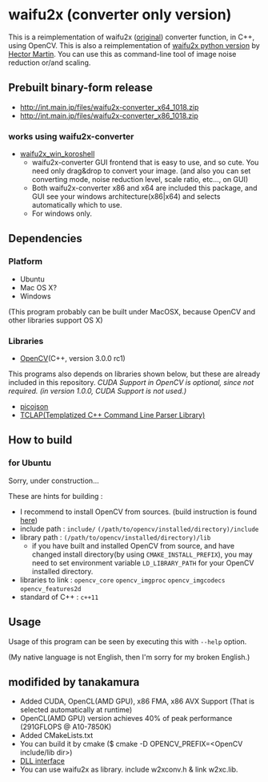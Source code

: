 # waifu2x (converter only version)

This is a reimplementation of waifu2x ([original](https://github.com/nagadomi/waifu2x)) converter function, in C++, using OpenCV.
This is also a reimplementation of [waifu2x python version](https://marcan.st/transf/waifu2x.py) by [Hector Martin](https://marcan.st/blog/).
You can use this as command-line tool of image noise reduction or/and scaling.


## Prebuilt binary-form release

- http://int.main.jp/files/waifu2x-converter_x64_1018.zip
- http://int.main.jp/files/waifu2x-converter_x86_1018.zip

### works using waifu2x-converter

 * [waifu2x_win_koroshell](http://inatsuka.com/extra/koroshell/)
   - waifu2x-converter GUI frontend that is easy to use, and so cute. You need only drag&drop to convert your image. (and also you can set converting mode, noise reduction level, scale ratio, etc..., on GUI)
   - Both waifu2x-converter x86 and x64 are included this package, and GUI see your windows architecture(x86|x64) and selects automatically which to use. 
   - For windows only.


## Dependencies

### Platform

 * Ubuntu
 * Mac OS X?
 * Windows
 
(This program probably can be built under MacOSX, because OpenCV and other libraries support OS X)

### Libraries

 * [OpenCV](http://opencv.org/)(C++, version 3.0.0 rc1)

This programs also depends on libraries shown below, but these are already included in this repository.
*CUDA Support in OpenCV is optional, since not required. (in version 1.0.0, CUDA Support is not used.)*

 * [picojson](https://github.com/kazuho/picojson)
 * [TCLAP(Templatized C++ Command Line Parser Library)](http://tclap.sourceforge.net/)

## How to build

### for Ubuntu

Sorry, under construction...

These are hints for building :

 * I recommend to install OpenCV from sources. (build instruction is found [here](http://opencv.org/quickstart.html))
 * include path : `include/` `(/path/to/opencv/installed/directory)/include`
 * library path : `(/path/to/opencv/installed/directory)/lib` 
     - if you have built and installed OpenCV from source, and have changed install directory(by using `CMAKE_INSTALL_PREFIX`), you may need to set environment variable `LD_LIBRARY_PATH` for your OpenCV installed directory.
 * libraries to link : `opencv_core` `opencv_imgproc` `opencv_imgcodecs` `opencv_features2d`
 * standard of C++ : `c++11`



## Usage

Usage of this program can be seen by executing this with `--help` option.



(My native language is not English, then I'm sorry for my broken English.)

## modifided by tanakamura
 * Added CUDA, OpenCL(AMD GPU), x86 FMA, x86 AVX Support (That is selected automatically at runtime)
  * OpenCL(AMD GPU) version achieves 40% of peak performance (291GFLOPS @ A10-7850K)
 * Added CMakeLists.txt
  * You can build it by cmake ($ cmake -D OPENCV_PREFIX=&lt;OpenCV include/lib dir&gt;)
 * [DLL interface](src/w2xconv.h)
  * You can use waifu2x as library. include w2xconv.h & link w2xc.lib.
